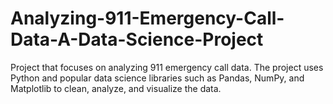 # Analyzing-911-Emergency-Call-Data-A-Data-Science-Project
Project that focuses on analyzing 911 emergency call data. The project uses Python and popular data science libraries such as Pandas, NumPy, and Matplotlib to clean, analyze, and visualize the data.
